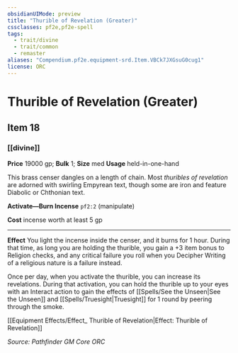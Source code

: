 ```yaml
---
obsidianUIMode: preview
title: "Thurible of Revelation (Greater)"
cssclasses: pf2e,pf2e-spell
tags:
  - trait/divine
  - trait/common
  - remaster
aliases: "Compendium.pf2e.equipment-srd.Item.VBCk7JXGsuG0cug1"
license: ORC
---
```

# Thurible of Revelation (Greater)
## Item 18
### [[divine]]


**Price** 19000 gp; 
**Bulk** 1; **Size** med
**Usage** held-in-one-hand

This brass censer dangles on a length of chain. Most _thuribles of revelation_ are adorned with swirling Empyrean text, though some are iron and feature Diabolic or Chthonian text.

**Activate—Burn Incense** `pf2:2` (manipulate)

**Cost** incense worth at least 5 gp

* * *

**Effect** You light the incense inside the censer, and it burns for 1 hour. During that time, as long you are holding the thurible, you gain a +3 item bonus to Religion checks, and any critical failure you roll when you Decipher Writing of a religious nature is a failure instead.

Once per day, when you activate the thurible, you can increase its revelations. During that activation, you can hold the thurible up to your eyes with an Interact action to gain the effects of [[Spells/See the Unseen|See the Unseen]] and [[Spells/Truesight|Truesight]] for 1 round by peering through the smoke.

[[Equipment Effects/Effect_ Thurible of Revelation|Effect: Thurible of Revelation]]

*Source: Pathfinder GM Core*
*ORC*